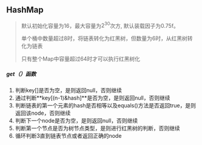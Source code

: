 ## HashMap

> 默认初始化容量为16，最大容量为$2^{30}$次方, 默认装载因子为0.75f。
>
> 单个桶中数量超过8时，将链表转化为红黑树，但数量为6时，从红黑树转化为链表
>
> 只有整个Map中容量超过64时才可以执行红黑树化

##### get（）函数

1. 判断key[]是否为空，是则返回null，否则继续
2. 通过判断**key[(n-1)&hash]**是否为空，是则返回null，否则继续
3. 判断链表的第一个元素的hash是否相等以及equals()方法是否返回true，是则返回该node，否则继续
4. 判断下一个node是否为空，是则返回null，否则继续
5. 判断第一个节点是否为树节点类型，是则进行红黑树的判断，否则继续
6. 循环判断3直到链表节点或者返回正确的node



